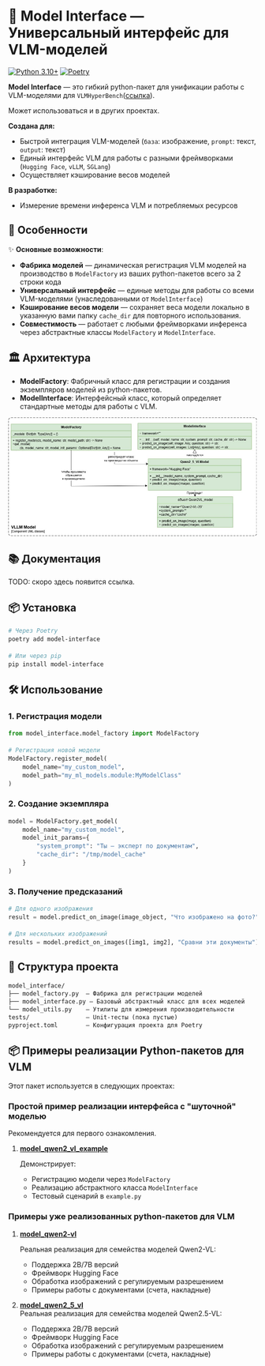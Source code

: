 # 🤖 Model Interface — Универсальный интерфейс для VLM-моделей

[![Python 3.10+](https://img.shields.io/badge/Python-3.10+-blue.svg)](https://www.python.org/downloads/)
[![Poetry](https://img.shields.io/badge/dependencies-poetry-green)](https://python-poetry.org/)

**Model Interface** — это гибкий python-пакет для унификации работы с VLM-моделями для `VLMHyperBench`([ссылка](https://github.com/VLMHyperBenchTeam/VLMHyperBench)).

Может использоваться и в других проектах.

**Создана для:**
- Быстрой интеграция VLM-моделей (`база`: изображение, `prompt`: текст, `output`: текст)
- Единый интерфейс VLM для работы с разными фреймворками (`Hugging Face`, `vLLM`, `SGLang`)
- Осуществляет кэширование весов моделей

**В разработке:**
- Измерение времени инференса VLM и потребляемых ресурсов

## 🚀 Особенности

✨ **Основные возможности**:
- **Фабрика моделей** — динамическая регистрация VLM моделей на производство в `ModelFactory` из ваших python-пакетов всего за 2 строки кода
- **Универсальный интерфейс** — единые методы для работы со всеми VLM-моделями (унаследованными от `ModelInterface`)
- **Кэширование весов модели** — сохраняет веса модели локально в указанную вами папку `cache_dir` для повторного использования.
- **Совместимость** — работает с любыми фреймворками инференса через абстрактные классы `ModelFactory` и `ModelInterface`.

## 🏛️ Архитектура

- **ModelFactory**: Фабричный класс для регистрации и создания экземпляров моделей из python-пакетов.
- **ModelInterface**: Интерфейсный класс, который определяет стандартные методы для работы с VLM.

![Architecture](repo_pics/Architecture.jpg)

## 📚 Документация

TODO: скоро здесь появится ссылка.

## 📦 Установка

```bash
# Через Poetry
poetry add model-interface

# Или через pip
pip install model-interface
```

## 🛠 Использование

### 1. Регистрация модели

```python
from model_interface.model_factory import ModelFactory

# Регистрация новой модели
ModelFactory.register_model(
    model_name="my_custom_model",
    model_path="my_ml_models.module:MyModelClass"
)
```

### 2. Создание экземпляра
```python
model = ModelFactory.get_model(
    model_name="my_custom_model",
    model_init_params={
        "system_prompt": "Ты — эксперт по документам",
        "cache_dir": "/tmp/model_cache"
    }
)
```

### 3. Получение предсказаний
```python
# Для одного изображения
result = model.predict_on_image(image_object, "Что изображено на фото?")

# Для нескольких изображений
results = model.predict_on_images([img1, img2], "Сравни эти документы")
```

## 📂 Структура проекта
```
model_interface/
├── model_factory.py  — Фабрика для регистрации моделей
├── model_interface.py — Базовый абстрактный класс для всех моделей
└── model_utils.py    — Утилиты для измерения производительности
tests/                — Unit-тесты (пока пустые)
pyproject.toml        — Конфигурация проекта для Poetry
```

## 📦 Примеры реализации Python-пакетов для VLM

Этот пакет используется в следующих проектах:

### Простой пример реализации интерфейса с "шуточной" моделью

   Рекомендуется для первого ознакомления.

1. **[model_qwen2_vl_example](https://github.com/VLMHyperBenchTeam/model_qwen2_vl_example)**  
   
   Демонстрирует:
   - Регистрацию модели через `ModelFactory`
   - Реализацию абстрактного класса `ModelInterface`
   - Тестовый сценарий в `example.py`

### Примеры уже реализованных python-пакетов для VLM

1. **[model_qwen2-vl](https://github.com/VLMHyperBenchTeam/model_qwen2-vl)**

   Реальная реализация для семейства моделей Qwen2-VL:
   - Поддержка 2B/7B версий
   - Фреймворк Hugging Face
   - Обработка изображений с регулируемым разрешением
   - Примеры работы с документами (счета, накладные)

2. **[model_qwen2_5_vl](https://github.com/VLMHyperBenchTeam/model_qwen2.5-vl)**  
   Реальная реализация для семейства моделей Qwen2.5-VL:
   - Поддержка 2B/7B версий
   - Фреймворк Hugging Face
   - Обработка изображений с регулируемым разрешением
   - Примеры работы с документами (счета, накладные)
